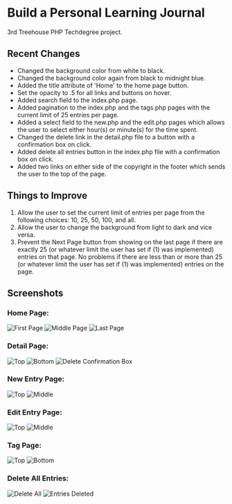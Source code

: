 # Build a Personal Learning Journal
3rd Treehouse PHP Techdegree project.

## Recent Changes
* Changed the background color from white to black.
* Changed the background color again from black to midnight blue.
* Added the title attribute of 'Home' to the home page button.
* Set the opacity to .5 for all links and buttons on hover.
* Added search field to the index.php page.
* Added pagination to the index.php and the tags.php pages with the current limit of 25 entries per page.
* Added a select field to the new.php and the edit.php pages which allows the user to select either hour(s) or minute(s) for the time spent.
* Changed the delete link in the detail.php file to a button with a confirmation box on click.
* Added delete all entries button in the index.php file with a confirmation box on click.
* Added two links on either side of the copyright in the footer which sends the user to the top of the page.

## Things to Improve
1. Allow the user to set the current limit of entries per page from the following choices: 10, 25, 50, 100, and all.
1. Allow the user to change the background from light to dark and vice versa.
1. Prevent the Next Page button from showing on the last page if there are exactly 25 (or whatever limit the user has set if (1) was implemented) entries on that page. No problems if there are less than or more than 25 (or whatever limit the user has set if (1) was implemented) entries on the page.

## Screenshots
### Home Page:
![First Page](/img/home-p1.png)
![Middle Page](/img/home-p2.png)
![Last Page](/img/home-p3.png)

### Detail Page:
![Top](/img/detail-top.png)
![Bottom](/img/detail-bottom.png)
![Delete Confirmation Box](/img/delete-confirmation-box.png)

### New Entry Page:
![Top](/img/new-entry-top.png)
![Middle](/img/new-entry-middle.png)

### Edit Entry Page:
![Top](/img/edit-entry-top.png)
![Middle](/img/edit-entry-middle.png)

### Tag Page:
![Top](/img/tag-top.png)
![Bottom](/img/tag-bottom.png)

### Delete All Entries:
![Delete All](/img/delete-all.png)
![Entries Deleted](/img/entries-deleted.png)
